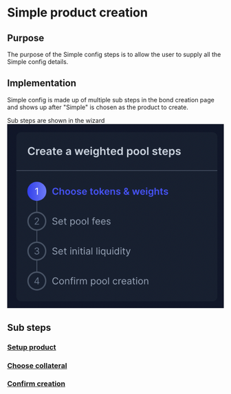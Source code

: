 # Simple product creation

## Purpose

The purpose of the Simple config steps is to allow the user to supply all the Simple config details.

## Implementation

Simple config is made up of multiple sub steps in the bond creation page and shows up after "Simple" is chosen as the product to create.

Sub steps are shown in the wizard
![](../../../../assets/balancer/wizard_steps.png)

## Sub steps

### [Setup product](../steps.md###Setup-product)

### [Choose collateral](../steps.md###Choose-collateral)

### [Confirm creation](../steps.md###Confirm-creation)
